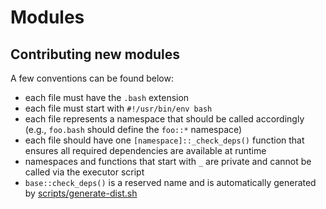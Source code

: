 # Modules

## Contributing new modules

A few conventions can be found below:

- each file must have the `.bash` extension
- each file must start with `#!/usr/bin/env bash`
- each file represents a namespace that should be called accordingly (e.g., `foo.bash` should define the `foo::*` namespace)
- each file should have one `[namespace]::_check_deps()` function that ensures all required dependencies are available at runtime
- namespaces and functions that start with `_` are private and cannot be called via the executor script
- `base::check_deps()` is a reserved name and is automatically generated by [scripts/generate-dist.sh](../scripts/generate-dist.sh)
